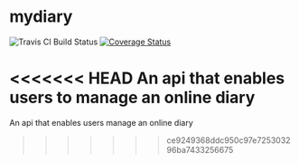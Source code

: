 # mydiary



![Travis CI Build Status](https://travis-ci.com/tonyguesswho/mydiary.svg?branch=server) [![Coverage Status](https://coveralls.io/repos/github/tonyguesswho/mydiary/badge.svg?branch=server)](https://coveralls.io/github/tonyguesswho/mydiary?branch=server)

<<<<<<< HEAD
An api that enables users to manage an online diary
=======
An api that enables users manage an online diary
>>>>>>> ce9249368ddc950c97e725303296ba7433256675
